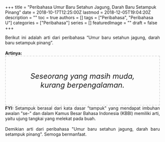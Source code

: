 +++
title = "Peribahasa Umur Baru Setahun Jagung, Darah Baru Setampuk Pinang"
date = 2018-10-17T12:25:00Z
lastmod = 2018-12-05T19:04:20Z
description = ""
toc = true
authors = []
tags = ["Peribahasa", "Peribahasa U"]
categories = ["Peribahasa"]
series = []
featuredImage = ""
draft = false
+++

<div dir="ltr" style="text-align: left;" trbidi="on"><div style="text-align: justify;">Berikut ini adalah arti dari peribahasa “Umur baru setahun jagung, darah baru setampuk pinang”.</div><br /><div style="text-align: justify;"><b>Artinya:</b></div><div style="border: 2px dashed #ddd; font-size: 24px; height: auto; margin: 0 auto; padding: 50px; text-align: center; width: auto;"><i>Seseorang yang masih muda, kurang berpengalaman.</i></div><div style="text-align: justify;"><b>FYI: </b>Setampuk berasal dari kata dasar "tampuk" yang mendapat imbuhan awalan "se-" dan dalam Kamus Besar Bahasa Indonesia (KBBI) memiliki arti, yaitu ujung tangkai yang melekat pada buah.<br /><br /></div><div style="text-align: justify;">Demikian arti dari peribahasa "Umur baru setahun jagung, darah baru setampuk pinang". Semoga bermanfaat.</div></div>
